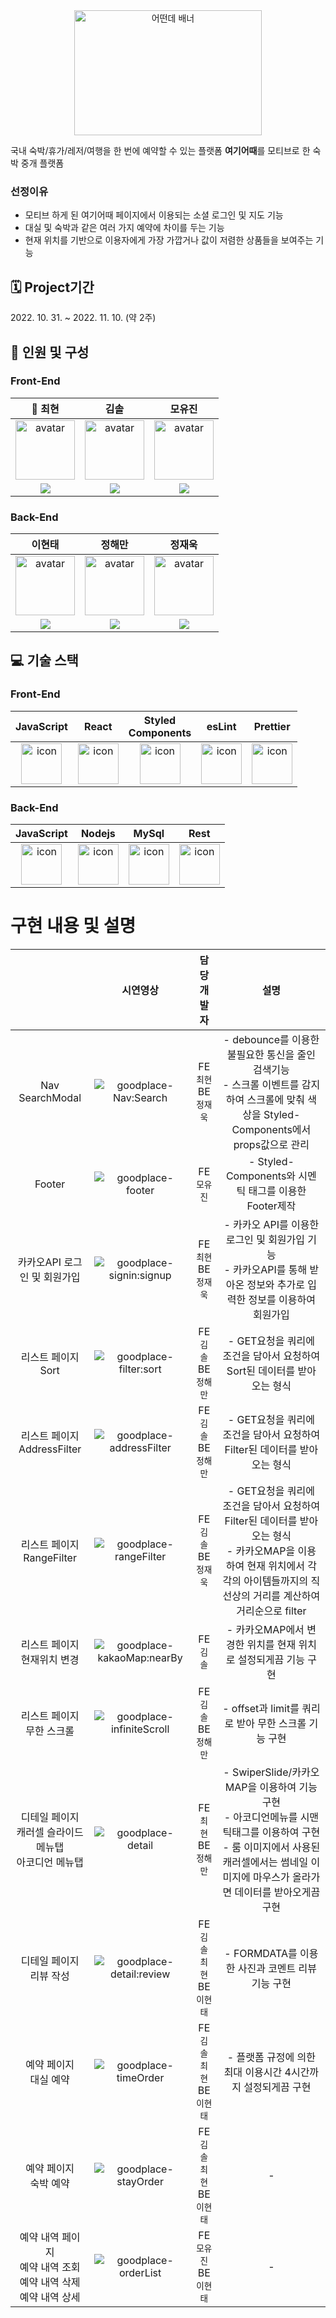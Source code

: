 <div align="center"><img width="300" height="200" alt="어떤데  배너" src="https://user-images.githubusercontent.com/101626477/202843748-5c2eb570-b9af-4137-a58e-d404919ab74b.png"></div>

국내 숙박/휴가/레저/여행을 한 번에 예약할 수 있는 플랫폼 <b>여기어때</b>를 모티브로 한 숙박 중개 플랫폼
### 선정이유
- 모티브 하게 된 여기어때 페이지에서 이용되는 소셜 로그인 및 지도 기능
- 대실 및 숙박과 같은 여러 가지 예약에 차이를 두는 기능
- 현재 위치를 기반으로 이용자에게 가장 가깝거나 값이 저렴한 상품들을 보여주는 기능

## 🗓 Project기간
<span>2022. 10. 31. ~ 2022. 11. 10. (약 2주)</span>

## 👥 인원 및 구성
### Front-End
|👑 최현|김솔|모유진|
| :--: | :--: | :--: |
|<img width="95px" height="95px" src="https://avatars.githubusercontent.com/u/108847541?v=4" alt="avatar" />               |<img width="95px" height="95px" src="https://avatars.githubusercontent.com/u/106805946?v=4" alt="avatar" />                |<img width="95px" height="95px" src="https://avatars.githubusercontent.com/u/101626477?v=4" alt="avatar" />               |
| [<img src="https://img.shields.io/badge/GitHub-181717?style=for-the-badge&logo=GitHub&logoColor=white"/>](https://github.com/choigus98) | [<img src="https://img.shields.io/badge/GitHub-181717?style=for-the-badge&logo=GitHub&logoColor=white"/>](https://github.com/solrasido55) | [<img src="https://img.shields.io/badge/GitHub-181717?style=for-the-badge&logo=GitHub&logoColor=white"/>](https://github.com/yuzinnee) |

### Back-End
| 이현태|정해만|정재욱|
| :--: | :--: | :--: |
|<img width="95px" height="95px" src="https://avatars.githubusercontent.com/u/50650892?v=4" alt="avatar" />               |<img width="95px" height="95px" src="https://avatars.githubusercontent.com/u/107095457?v=4" alt="avatar" />                |<img width="95px" height="95px" src="https://avatars.githubusercontent.com/u/35396255?v=4" alt="avatar" />               |
| [<img src="https://img.shields.io/badge/GitHub-181717?style=for-the-badge&logo=GitHub&logoColor=white"/>](https://github.com/iflov) | [<img src="https://img.shields.io/badge/GitHub-181717?style=for-the-badge&logo=GitHub&logoColor=white"/>](https://github.com/haemong) | [<img src="https://img.shields.io/badge/GitHub-181717?style=for-the-badge&logo=GitHub&logoColor=white"/>](https://github.com/dnrdls7) |

## 💻 기술 스택

### Front-End

|JavaScript|React|Styled <br/> Components|esLint|Prettier|
| :--: | :--: | :--: | :--: | :--: |
| <img src="https://techstack-generator.vercel.app/js-icon.svg" alt="icon" width="65" height="65" /> | <img src="https://techstack-generator.vercel.app/react-icon.svg" alt="icon" width="65" height="65" /> | <img src="https://styled-components.com/logo.png" alt="icon" width="65" height="65" /> | <img src="https://techstack-generator.vercel.app/eslint-icon.svg" alt="icon" width="65" height="65" /> | <img src="https://techstack-generator.vercel.app/prettier-icon.svg" alt="icon" width="65" height="65" /> |

### Back-End

|JavaScript|Nodejs|MySql|Rest|
| :--: | :--: | :--: | :--: |
| <img src="https://techstack-generator.vercel.app/js-icon.svg" alt="icon" width="65" height="65" /> | <img src="https://techstack-generator.vercel.app/nginx-icon.svg" alt="icon" width="65" height="65" /> | <img src="https://techstack-generator.vercel.app/mysql-icon.svg" alt="icon" width="65" height="65" /> | <img src="https://techstack-generator.vercel.app/restapi-icon.svg" alt="icon" width="65" height="65" /> |

# 구현 내용 및 설명

||시연영상|담당 개발자|설명|
| :--: | :--: | :--: | :--: |
| Nav SearchModal |![goodplace-Nav:Search](https://user-images.githubusercontent.com/108847541/202904388-750034f2-8472-462c-a696-aa1c90c41673.gif)| FE<br>`최현`<br>BE<br>`정재욱` | - debounce를 이용한 불필요한 통신을 줄인 검색기능 <br>- 스크롤 이벤트를 감지하여 스크롤에 맞춰 색상을 Styled-Components에서 props값으로 관리 |
| Footer |![goodplace-footer](https://user-images.githubusercontent.com/108847541/202905287-300ed995-cc33-4d1e-a1d4-d27f29e13316.gif)| FE<br>`모유진` | - Styled-Components와 시멘틱 태그를 이용한 Footer제작 |
| 카카오API 로그인 및 회원가입 | ![goodplace-signin:signup](https://user-images.githubusercontent.com/108847541/202905404-439f68e2-6e45-423e-bf58-f1394d067de3.gif)| FE<br>`최현`<br>BE<br>`정재욱` | - 카카오 API를 이용한 로그인 및 회원가입 기능<br> - 카카오API를 통해 받아온 정보와 추가로 입력한 정보를 이용하여 회원가입 |
| 리스트 페이지<br>Sort | ![goodplace-filter:sort](https://user-images.githubusercontent.com/108847541/202957655-c8dc3e29-aa1c-423b-be47-c1e01e42c47e.gif) | FE<br>`김 솔`<br>BE<br>`정해만` | - GET요청을 쿼리에 조건을 담아서 요청하여 Sort된 데이터를 받아오는 형식 |
| 리스트 페이지<br>AddressFilter |![goodplace-addressFilter](https://user-images.githubusercontent.com/108847541/202960192-c9ddd7c0-ff28-472b-810a-9833b7db2715.gif) | FE<br>`김 솔`<br>BE<br>`정해만` | - GET요청을 쿼리에 조건을 담아서 요청하여 Filter된 데이터를 받아오는 형식 |
| 리스트 페이지<br>RangeFilter |![goodplace-rangeFilter](https://user-images.githubusercontent.com/108847541/202960460-21738e66-e998-4f3c-a186-c6733f9ce218.gif) | FE<br>`김 솔`<br>BE<br>`정재욱` | - GET요청을 쿼리에 조건을 담아서 요청하여 Filter된 데이터를 받아오는 형식<br> - 카카오MAP을 이용하여 현재 위치에서 각각의 아이템들까지의 직선상의 거리를 계산하여 거리순으로 filter |
| 리스트 페이지<br>현재위치 변경 | ![goodplace-kakaoMap:nearBy](https://user-images.githubusercontent.com/108847541/202960721-79b333e4-2233-410b-9693-bc984b8bd492.gif) | FE<br>`김 솔` | - 카카오MAP에서 변경한 위치를 현재 위치로 설정되게끔 기능 구현 |
| 리스트 페이지 <br> 무한 스크롤 | ![goodplace-infiniteScroll](https://user-images.githubusercontent.com/108847541/202960867-5682f9c3-b5dd-4820-81f8-682fbe9ad0e3.gif) | FE<br>`김 솔`<br>BE<br>`정해만` | - offset과 limit를 쿼리로 받아 무한 스크롤 기능 구현 |
| 디테일 페이지 <br> 캐러셀 슬라이드 <br> 메뉴탭 <br> 아코디언 메뉴탭 | ![goodplace-detail](https://user-images.githubusercontent.com/108847541/202962635-6ade7edb-c05a-4cbf-94b4-a984314a39a1.gif) | FE<br>`최 현`<br>BE<br>`정해만` | - SwiperSlide/카카오MAP을 이용하여 기능 구현<br> - 아코디언메뉴를 시맨틱태그를 이용하여 구현<br> - 룸 이미지에서 사용된 캐러셀에서는 썸네일 이미지에 마우스가 올라가면 데이터를 받아오게끔 구현 |
| 디테일 페이지 <br> 리뷰 작성 | ![goodplace-detail:review](https://user-images.githubusercontent.com/108847541/202965063-dc8ab18c-ab9f-40bf-857a-23ed8c0c3cc1.gif) | FE<br>`김 솔`<br>`최 현`<br>BE<br>`이현태` | - FORMDATA를 이용한 사진과 코멘트 리뷰 기능 구현
| 예약 페이지 <br> 대실 예약 | ![goodplace-timeOrder](https://user-images.githubusercontent.com/108847541/202963771-7496a939-c4f6-4565-9f4c-84fa6d57debd.gif) | FE<br>`김 솔`<br>`최 현`<br>BE<br>`이현태` | - 플랫폼 규정에 의한 최대 이용시간 4시간까지 설정되게끔 구현 |
| 예약 페이지 <br> 숙박 예약 | ![goodplace-stayOrder](https://user-images.githubusercontent.com/108847541/202964538-a8fd212f-946d-4f0f-90dd-9145d38d0ed5.gif) | FE<br>`김 솔`<br>`최 현`<br>BE<br>`이현태` | - |
| 예약 내역 페이지<br> 예약 내역 조회<br>예약 내역 삭제<br>예약 내역 상세 | ![goodplace-orderList](https://user-images.githubusercontent.com/108847541/202964694-ea441049-fbf0-4301-89cb-0d02a6c274dd.gif) | FE<br>`모유진`<br>BE<br>`이현태` | - |


